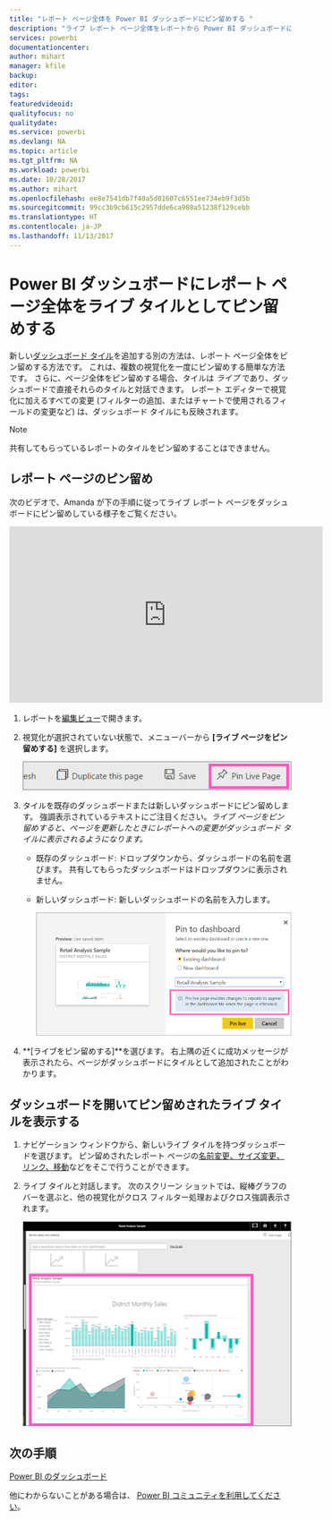 ```yaml
---
title: "レポート ページ全体を Power BI ダッシュボードにピン留めする "
description: "ライブ レポート ページ全体をレポートから Power BI ダッシュボードにピン留めする方法についてのドキュメント"
services: powerbi
documentationcenter: 
author: mihart
manager: kfile
backup: 
editor: 
tags: 
featuredvideoid: 
qualityfocus: no
qualitydate: 
ms.service: powerbi
ms.devlang: NA
ms.topic: article
ms.tgt_pltfrm: NA
ms.workload: powerbi
ms.date: 10/28/2017
ms.author: mihart
ms.openlocfilehash: ee8e7541db7f40a5d01607c6551ee734eb9f3d5b
ms.sourcegitcommit: 99cc3b9cb615c2957dde6ca908a51238f129cebb
ms.translationtype: HT
ms.contentlocale: ja-JP
ms.lasthandoff: 11/13/2017
---
```

# <a name="pin-an-entire-report-page-as-a-live-tile-to-a-power-bi-dashboard"></a>Power BI ダッシュボードにレポート ページ全体をライブ タイルとしてピン留めする
新しい[ダッシュボード タイル](service-dashboard-tiles.md)を追加する別の方法は、レポート ページ全体をピン留めする方法です。  これは、複数の視覚化を一度にピン留めする簡単な方法です。  さらに、ページ全体をピン留めする場合、タイルは *ライブ* であり、ダッシュボードで直接それらのタイルと対話できます。 レポート エディターで視覚化に加えるすべての変更 (フィルターの追加、またはチャートで使用されるフィールドの変更など) は、ダッシュボード タイルにも反映されます。  

> [!NOTE]
> 共有してもらっているレポートのタイルをピン留めすることはできません。
> 
> 

## <a name="pin-a-report-page"></a>レポート ページのピン留め
次のビデオで、Amanda が下の手順に従ってライブ レポート ページをダッシュボードにピン留めしている様子をご覧ください。

<iframe width="560" height="315" src="https://www.youtube.com/embed/EzhfBpPboPA" frameborder="0" allowfullscreen></iframe>


1. レポートを[編集ビュー](service-interact-with-a-report-in-editing-view.md)で開きます。
2. 視覚化が選択されていない状態で、メニューバーから **[ライブ ページをピン留めする]** を選択します。
   
   ![](media/service-dashboard-pin-live-tile-from-report/pbi-pin-live-page.png) 
3. タイルを既存のダッシュボードまたは新しいダッシュボードにピン留めします。 強調表示されているテキストにご注目ください。*ライブ ページをピン留めすると、ページを更新したときにレポートへの変更がダッシュボード タイルに表示されるようになります。*
   
   * 既存のダッシュボード: ドロップダウンから、ダッシュボードの名前を選びます。 共有してもらったダッシュボードはドロップダウンに表示されません。
   * 新しいダッシュボード: 新しいダッシュボードの名前を入力します。
     
     ![](media/service-dashboard-pin-live-tile-from-report/pbi-pin-live-page-dialog.png)
4. **[ライブをピン留めする]**を選びます。 右上隅の近くに成功メッセージが表示されたら、ページがダッシュボードにタイルとして追加されたことがわかります。

## <a name="open-the-dashboard-to-see-the-pinned-live-tile"></a>ダッシュボードを開いてピン留めされたライブ タイルを表示する
1. ナビゲーション ウィンドウから、新しいライブ タイルを持つダッシュボードを選びます。 ピン留めされたレポート ページの[名前変更、サイズ変更、リンク、移動](service-dashboard-edit-tile.md)などをそこで行うことができます。  
2. ライブ タイルと対話します。  次のスクリーン ショットでは、縦棒グラフのバーを選ぶと、他の視覚化がクロス フィルター処理およびクロス強調表示されます。
   
    ![](media/service-dashboard-pin-live-tile-from-report/pbi-live-tile.png)

## <a name="next-steps"></a>次の手順
[Power BI のダッシュボード](service-dashboards.md)

他にわからないことがある場合は、 [Power BI コミュニティを利用してください](http://community.powerbi.com/)。

